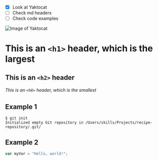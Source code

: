 - [x] Look at Yaktocat
- [ ] Check md headers
- [ ] Check code examples

![Image of Yaktocat](https://octodex.github.com/images/yaktocat.png)

# This is an `<h1>` header, which is the largest

## This is an `<h2>` header

###### This is an `<h6>` header, which is the smallest

## Example 1

```
$ git init
Initialized empty Git repository in /Users/skills/Projects/recipe-repository/.git/
```

## Example 2

``` javascript
var myVar = "Hello, world!";
```

